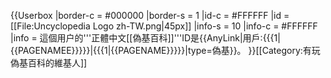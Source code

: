 {{Userbox
  |border-c = #000000
  |border-s = 1
  |id-c     = #FFFFFF
  |id       = [[File:Uncyclopedia Logo zh-TW.png|45px]]
  |info-s   = 10
  |info-c   = #FFFFFF
  |info     = 這個用户的'''正體中文[[偽基百科]]'''ID是{{AnyLink|用戶:{{{1|{{PAGENAMEE}}}}}|{{{1|{{PAGENAME}}}}}|type=偽基}}。
}}<includeonly>[[Category:有玩偽基百科的維基人]]</includeonly>